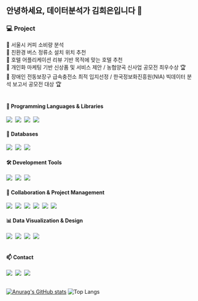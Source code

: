 ## 안녕하세요, 데이터분석가 김희은입니다 👋

<!--
**HEKIM-1810/HEKIM-1810** is a ✨ _special_ ✨ repository because its `README.md` (this file) appears on your GitHub profile.

Here are some ideas to get you started:

- 🔭 I’m currently working on ...
- 🌱 I’m currently learning ...
- 👯 I’m looking to collaborate on ...
- 🤔 I’m looking for help with ...
- 💬 Ask me about ...
- 📫 How to reach me: ...
- 😄 Pronouns: ...
- ⚡ Fun fact: ...
-->


</div>

<!--내용 부분-->

<h3 align="left">💻 Project </h3>
 📁 서울시 커피 소비량 분석 <br>
 📁 친환경 버스 정류소 설치 위치 추천 <br>
 📁 호텔 어플리케이션 리뷰 기반 목적에 맞는 호텔 추천 <br>
 📁 개인화 마케팅 기반 신상품 및 서비스 제안 / 농협양곡 신사업 공모전 최우수상 🏆 <br>
 📁 장애인 전동보장구 급속충전소 최적 입지선정 / 한국정보화진흥원(NIA) 빅데이터 분석 보고서 공모전 대상 🏆 <br>
<br>


<h4 align="left">🐍 Programming Languages & Libraries</h3>
<div align="left">
  <img src="https://img.shields.io/badge/Python-3776AB?style=flat-square&logo=Python&logoColor=white"/>&nbsp;
  <img src="https://img.shields.io/badge/pandas-150458?style=flat-square&logo=pandas&logoColor=white" />&nbsp;
  <img src="https://img.shields.io/badge/numpy-013243?style=flat-square&logo=numpy&logoColor=white" />&nbsp;
  <img src="https://img.shields.io/badge/Matplotlib-11557c?style=flat-square&logo=Matplotlib&logoColor=white" />&nbsp;
</div>

<h4 align="left">💾 Databases</h3>
<div align="left">
  <img src="https://img.shields.io/badge/BigQuery-4285F4?style=flat-square&logo=google-cloud&logoColor=white" />&nbsp;
  <img src="https://img.shields.io/badge/MySQL-4479A1?style=flat-square&logo=MySQL&logoColor=white"/>&nbsp;
  <img src="https://img.shields.io/badge/PostgreSQL-4169E1?style=flat-square&logo=postgresql&logoColor=white" />&nbsp;
</div>

<h4 align="left">🛠️ Development Tools</h3>
<div align="left">
  <img src="https://img.shields.io/badge/Colab-F9AB00?style=flat-square&logo=googlecolab&logoColor=white" />&nbsp;
  <img src="https://img.shields.io/badge/VSCode-007ACC?style=flat-square&logo=visual-studio-code&logoColor=white" />&nbsp;
  <img src="https://img.shields.io/badge/jupyter-F37626?style=flat-square&logo=jupyter&logoColor=white" />&nbsp;
</div>


<h4 align="left">👥 Collaboration & Project Management</h3>
<div align="left">
  <img src="https://img.shields.io/badge/Notion-000000?style=flat-square&logo=notion&logoColor=white" />&nbsp;
  <img src="https://img.shields.io/badge/slack-4A154B?style=flat-square&logo=slack&logoColor=white" />&nbsp;
  <img src="https://img.shields.io/badge/Confluence-172B4D?style=flat-square&logo=confluence&logoColor=white" />&nbsp;
  <img src="https://img.shields.io/badge/Jira-0052CC?style=flat-square&logo=jira&logoColor=white" />&nbsp;
  <img src="https://img.shields.io/badge/git-F05032?style=flat-square&logo=git&logoColor=white" />&nbsp;
  <img src="https://img.shields.io/badge/github-181717?style=flat-square&logo=github&logoColor=white" />&nbsp;
</div>

<h4 align="left">📊 Data Visualization & Design</h3>
<div align="left">
  <img src="https://img.shields.io/badge/Power%20BI-F2C811?style=flat-square&logo=powerbi&logoColor=black" />&nbsp;
  <img src="https://img.shields.io/badge/Redash-FF6B6B?style=flat-square&logo=redash&logoColor=white" />&nbsp;
  <img src="https://img.shields.io/badge/Figma-F24E1E?style=flat-square&logo=figma&logoColor=white" />&nbsp;
 <img src="https://img.shields.io/badge/Google%20Slides-FBBC04?style=flat-square&logo=google-slides&logoColor=white" />&nbsp;
</div>

<br>
<h4 align="left">📫 Contact </h3>
<div align="left">
  <a href="mailto:hekim12437@gmail.com"><img src="https://img.shields.io/badge/Gmail-d14836?style=flat-square&logo=Gmail&logoColor=white"/></a>&nbsp;
  <a href="https://grossquokka.tistory.com"><img src="https://img.shields.io/badge/Tistory-000000?style=flat-square&logo=Tistory&logoColor=white"/></a>&nbsp;
  <a href="https://www.linkedin.com/in/heeeun-kim-77b727292/"><img src="https://img.shields.io/badge/LinkedIn-0A66C2?style=flat-square&logo=LinkedIn&logoColor=white"/></a>
</div>

<br>

[![Anurag's GitHub stats](https://github-readme-stats.vercel.app/api?username=hyeinisfree&hide_title=true&show_icons=true&include_all_commits=true&disable_animations=true&theme=vue)](https://github.com/anuraghazra/github-readme-stats)
![Top Langs](https://github-readme-stats.vercel.app/api/top-langs/?username=HEKIM-1810&layout=compact) 


